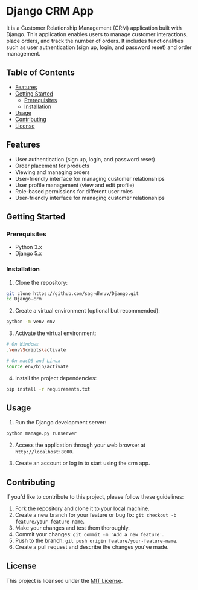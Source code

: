 

# Django CRM App

It is a Customer Relationship Management (CRM) application built with Django. This application enables users to manage customer interactions, place orders, and track the number of orders. It includes functionalities such as user authentication (sign up, login, and password reset) and order management.


## Table of Contents

- [Features](#features)
- [Getting Started](#getting-started)
  - [Prerequisites](#prerequisites)
  - [Installation](#installation)
- [Usage](#usage)
- [Contributing](#contributing)
- [License](#license)

## Features

- User authentication (sign up, login, and password reset)
- Order placement for products
- Viewing and managing orders
- User-friendly interface for managing customer relationships
- User profile management (view and edit profile)
- Role-based permissions for different user roles
- User-friendly interface for managing customer relationships


## Getting Started

### Prerequisites

- Python 3.x
- Django 5.x

### Installation

1. Clone the repository:

```bash
git clone https://github.com/sag-dhruv/Django.git
cd Django-crm
```

2. Create a virtual environment (optional but recommended):

```bash
python -m venv env
```

3. Activate the virtual environment:

```bash
# On Windows
.\env\Scripts\activate

# On macOS and Linux
source env/bin/activate
```

4. Install the project dependencies:

```bash
pip install -r requirements.txt
```

## Usage

1. Run the Django development server:

```bash
python manage.py runserver
```

2. Access the application through your web browser at `http://localhost:8000`.

3. Create an account or log in to start using the crm app.

## Contributing

If you'd like to contribute to this project, please follow these guidelines:

1. Fork the repository and clone it to your local machine.
2. Create a new branch for your feature or bug fix: `git checkout -b feature/your-feature-name`.
3. Make your changes and test them thoroughly.
4. Commit your changes: `git commit -m 'Add a new feature'`.
5. Push to the branch: `git push origin feature/your-feature-name`.
6. Create a pull request and describe the changes you've made.

## License

This project is licensed under the [MIT License](LICENSE).
